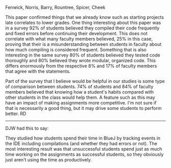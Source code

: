 Fenwick, Norris, Barry, Rountree, Spicer, Cheek

This paper confirmed things that we already know such as starting projects late correlates to lower grades.  One thing interesting about this paper was in a survey 92% of students believed they compiled their code frequently and fixed errors before continuing their development.  This does not correlate with what many faculty members believed, 25% in this case, proving that their is a misunderstanding between students in faculty about how much compiling is considered frequent.  Something that is also interesting in the same survey 80% of students believed they tested code thoroughly and 80% believed they wrote modular, organized code.  This differs enormously from the respective 8% and 17% of faculty members that agree with the statements.

Part of the survey that I believe would be helpful in our studies is some type of comparison between students.  74% of students and 84% of faculty members believed that knowing how a student's habits compared with other students in the class would help them. A feature such as this may have an impact of making assignments more competitive.  I'm not sure if that is necessarily a good thing, but it may drive some students to perform better. RD


---


DJW had this to say:

They studied how students spend their time in BlueJ by tracking events in the IDE including compilations (and whether they had errors or not). The most interesting result was that unsuccessful students spend just as much time working on the assignments as successful students, so they obviously just aren't using the time as productively.